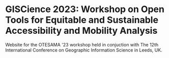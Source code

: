 # GISCience 2023: Workshop on Open Tools for Equitable and Sustainable Accessibility and Mobility Analysis 

Website for the OTESAMA '23 workshop held in conjuction with The 12th International Conference on Geographic Information Science in Leeds, UK. 